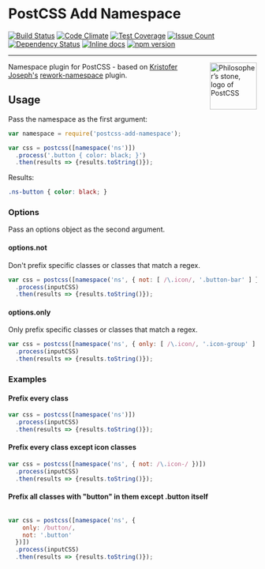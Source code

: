# PostCSS Add Namespace

[![Build Status](https://travis-ci.org/GarthDB/postcss-add-namespace.svg?branch=master)](https://travis-ci.org/GarthDB/postcss-add-namespace) [![Code Climate](https://codeclimate.com/github/GarthDB/postcss-add-namespace/badges/gpa.svg)](https://codeclimate.com/github/GarthDB/postcss-add-namespace) [![Test Coverage](https://codeclimate.com/github/GarthDB/postcss-add-namespace/badges/coverage.svg)](https://codeclimate.com/github/GarthDB/postcss-add-namespace/coverage) [![Issue Count](https://codeclimate.com/github/GarthDB/postcss-add-namespace/badges/issue_count.svg)](https://codeclimate.com/github/GarthDB/postcss-add-namespace) [![Dependency Status](https://david-dm.org/GarthDB/postcss-add-namespace.svg)](https://david-dm.org/GarthDB/postcss-add-namespace) [![Inline docs](http://inch-ci.org/github/GarthDB/postcss-add-namespace.svg?branch=master)](http://inch-ci.org/github/GarthDB/postcss-add-namespace) [![npm version](https://badge.fury.io/js/postcss-add-namespace.svg)](https://badge.fury.io/js/postcss-add-namespace)

---

<a href="http://postcss.org/"><img align="right" width="95" height="95"
     title="Philosopher’s stone, logo of PostCSS"
     src="http://postcss.github.io/postcss/logo.svg"></a>

Namespace plugin for PostCSS - based on [Kristofer Joseph's](http://twitter.com/dam) [rework-namespace](https://github.com/kristoferjoseph/rework-namespace) plugin.

## Usage

Pass the namespace as the first argument:

```js
var namespace = require('postcss-add-namespace');

var css = postcss([namespace('ns')])
  .process('.button { color: black; }')
  .then(results => {results.toString()});
```

Results:

```css
.ns-button { color: black; }
```

### Options

Pass an options object as the second argument.

#### options.not

Don't prefix specific classes or classes that match a regex.

```js
var css = postcss([namespace('ns', { not: [ /\.icon/, '.button-bar' ] })])
  .process(inputCSS)
  .then(results => {results.toString()});
```

#### options.only

Only prefix specific classes or classes that match a regex.

```js
var css = postcss([namespace('ns', { only: [ /\.icon/, '.icon-group' ] })])
  .process(inputCSS)
  .then(results => {results.toString()});
```

### Examples

#### Prefix every class

```js
var css = postcss([namespace('ns')])
  .process(inputCSS)
  .then(results => {results.toString()});
```

#### Prefix every class except icon classes

```js
var css = postcss([namespace('ns', { not: /\.icon-/ })])
  .process(inputCSS)
  .then(results => {results.toString()});
```

#### Prefix all classes with "button" in them except .button itself

```js

var css = postcss([namespace('ns', {
    only: /button/,
    not: '.button'
  })])
  .process(inputCSS)
  .then(results => {results.toString()});
```
